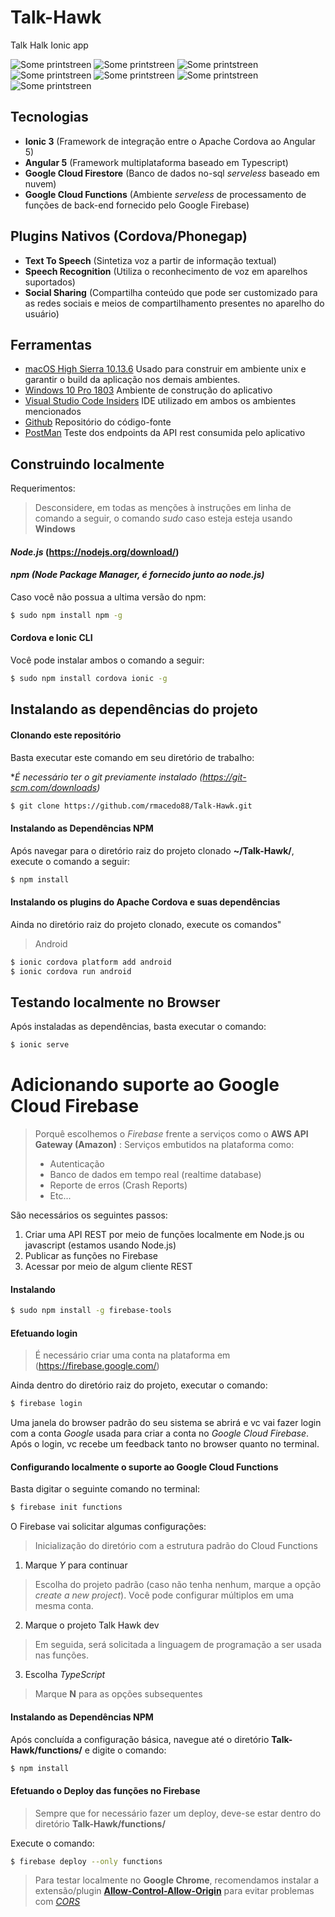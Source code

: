# Talk-Hawk
Talk Halk Ionic app

![Some printstreen](https://github.com/rmacedo88/Talk-Hawk/blob/master/printscreen/Screenshot_2018-08-23-14-06-23.png)
![Some printstreen](https://github.com/rmacedo88/Talk-Hawk/blob/master/printscreen/Screenshot_2018-08-23-14-06-30.png)
![Some printstreen](https://github.com/rmacedo88/Talk-Hawk/blob/master/printscreen/Screenshot_2018-08-23-14-06-34.png)
![Some printstreen](https://github.com/rmacedo88/Talk-Hawk/blob/master/printscreen/Screenshot_2018-08-23-14-06-42.png)
![Some printstreen](https://github.com/rmacedo88/Talk-Hawk/blob/master/printscreen/Screenshot_2018-08-23-14-06-56.png)
![Some printstreen](https://github.com/rmacedo88/Talk-Hawk/blob/master/printscreen/Screenshot_2018-08-23-14-07-01.png)
![Some printstreen](https://github.com/rmacedo88/Talk-Hawk/blob/master/printscreen/Screenshot_2018-08-23-14-07-21.png)

## Tecnologias
 - **Ionic 3** (Framework de integração entre o Apache Cordova ao Angular 5)
 - **Angular 5** (Framework multiplataforma baseado em Typescript)
 - **Google Cloud Firestore** (Banco de dados no-sql *serveless* baseado em nuvem)
 - **Google Cloud Functions** (Ambiente *serveless* de processamento de funções de back-end fornecido pelo Google Firebase)

 
## Plugins Nativos (Cordova/Phonegap)
 - **Text To Speech** (Sintetiza voz a partir de informação textual)
 - **Speech Recognition** (Utiliza o reconhecimento de voz em aparelhos suportados)
 - **Social Sharing**  (Compartilha conteúdo que pode ser customizado para as redes sociais e meios de compartilhamento presentes no aparelho do usuário)
 
 ## Ferramentas
 - [macOS High Sierra 10.13.6](https://itunes.apple.com/la/app/macos-high-sierra/id1246284741?mt=12&ls=1) Usado para construir em ambiente unix e garantir o build da aplicação nos demais ambientes.
 - [Windows 10 Pro 1803](https://www.microsoft.com/pt-br/windows) Ambiente de construção do aplicativo
 - [Visual Studio Code Insiders](https://code.visualstudio.com/insiders/) IDE utilizado em ambos os ambientes mencionados
 - [Github](https://github.com/) Repositório do código-fonte
 - [PostMan](https://www.getpostman.com/apps) Teste dos endpoints da API rest consumida pelo aplicativo


 ## Construindo localmente

 Requerimentos:
 >Desconsidere, em todas as menções à instruções em linha de comando a seguir, o comando *sudo* caso esteja esteja usando **Windows**

 #### *Node.js* (https://nodejs.org/download/)

#### *npm (Node Package Manager, é fornecido junto ao node.js)*

Caso você não possua a ultima versão do npm:
```sh
$ sudo npm install npm -g
```

#### Cordova e Ionic CLI

Você pode instalar ambos o comando a seguir:
```sh
$ sudo npm install cordova ionic -g
```

## Instalando as dependências do projeto

#### Clonando este repositório
Basta executar este comando em seu diretório de trabalho:

**É necessário ter o git previamente instalado (https://git-scm.com/downloads)*

```sh
$ git clone https://github.com/rmacedo88/Talk-Hawk.git
```

#### Instalando as Dependências NPM
Após navegar para o diretório raiz do projeto clonado **~/Talk-Hawk/**, execute o comando a seguir:

```sh
$ npm install
```

#### Instalando os plugins do Apache Cordova e suas dependências

Ainda no diretório raiz do projeto clonado, execute os comandos"

>Android
```sh
$ ionic cordova platform add android
$ ionic cordova run android
```

## Testando localmente no Browser

Após instaladas as dependências, basta executar o comando:

```sh
$ ionic serve
```

# Adicionando suporte ao Google Cloud Firebase
> Porquê escolhemos o *Firebase* frente a serviços como o **AWS API Gateway (Amazon)**
>: Serviços embutidos na plataforma como:
>- Autenticação
>- Banco de dados em tempo real (realtime database)
>- Reporte de erros (Crash Reports)
>- Etc...

São necessários os seguintes passos:
1. Criar uma API REST por meio de funções localmente em Node.js ou javascript (estamos usando Node.js)
2. Publicar as funções no Firebase
3. Acessar por meio de algum cliente REST

#### Instalando

```sh
$ sudo npm install -g firebase-tools
```

#### Efetuando login

> É necessário criar uma conta na plataforma em (https://firebase.google.com/)

Ainda dentro do diretório raiz do projeto, executar o comando:

```sh
$ firebase login
```

Uma janela do browser padrão do seu sistema se abrirá e vc vai fazer login com a conta *Google* usada para criar a conta no *Google Cloud Firebase*. Após o login, vc recebe um feedback tanto no browser quanto no terminal.

#### Configurando localmente o suporte ao Google Cloud Functions

Basta digitar o seguinte comando no terminal:

```sh
$ firebase init functions
```

O Firebase vai solicitar algumas configurações:
> Inicialização do diretório com a estrutura padrão do Cloud Functions
1. Marque *Y* para continuar
> Escolha do projeto padrão (caso não tenha nenhum, marque a opção *create a new project*). Você pode configurar múltiplos em uma mesma conta.
2. Marque o projeto Talk Hawk dev
> Em seguida, será solicitada a linguagem de programação a ser usada nas funções.
3. Escolha *TypeScript*
>Marque **N** para as opções subsequentes

#### Instalando as Dependências NPM

Após concluída a configuração básica, navegue até o diretório **Talk-Hawk/functions/** e digite o comando:

```sh
$ npm install
```

#### Efetuando o Deploy das funções no Firebase

>Sempre que for necessário fazer um deploy, deve-se estar dentro do diretório **Talk-Hawk/functions/**

Execute o comando:

```sh
$ firebase deploy --only functions
```

> Para testar localmente no **Google Chrome**, recomendamos instalar a extensão/plugin [**Allow-Control-Allow-Origin**](https://chrome.google.com/webstore/detail/allow-control-allow-origi/nlfbmbojpeacfghkpbjhddihlkkiljbi?hl=en) para evitar problemas com [*CORS*](https://developer.mozilla.org/en-US/docs/Web/HTTP/CORS)
